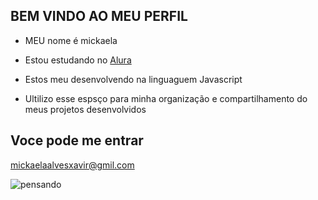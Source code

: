## BEM VINDO AO MEU PERFIL

- MEU nome  é mickaela 

- Estou estudando no [Alura]( https//www.alura:com.br)

- Estos meu desenvolvendo na linguaguem Javascript

- Ultilizo esse espsço para minha organização e compartilhamento do meus projetos desenvolvidos 

## Voce pode me entrar 

mickaelaalvesxavir@gmil.com

![pensando](https://media1.tenor.com/m/1SDTHgTkXP4AAAAd/vae.gif)

